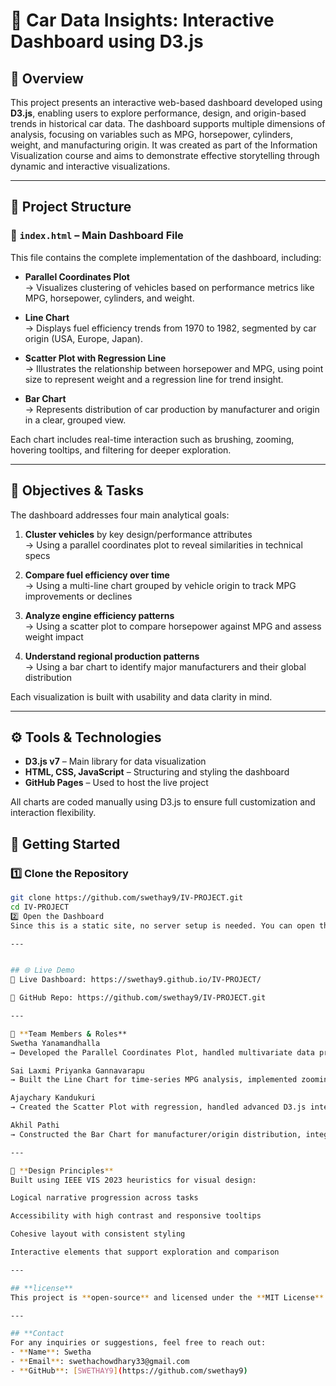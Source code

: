 # 🚗 Car Data Insights: Interactive Dashboard using D3.js

## 📌 Overview

This project presents an interactive web-based dashboard developed using **D3.js**, enabling users to explore performance, design, and origin-based trends in historical car data. The dashboard supports multiple dimensions of analysis, focusing on variables such as MPG, horsepower, cylinders, weight, and manufacturing origin. It was created as part of the Information Visualization course and aims to demonstrate effective storytelling through dynamic and interactive visualizations.

---

## 📁 Project Structure

### 🔹 `index.html` – Main Dashboard File

This file contains the complete implementation of the dashboard, including:

- **Parallel Coordinates Plot**  
  → Visualizes clustering of vehicles based on performance metrics like MPG, horsepower, cylinders, and weight.

- **Line Chart**  
  → Displays fuel efficiency trends from 1970 to 1982, segmented by car origin (USA, Europe, Japan).

- **Scatter Plot with Regression Line**  
  → Illustrates the relationship between horsepower and MPG, using point size to represent weight and a regression line for trend insight.

- **Bar Chart**  
  → Represents distribution of car production by manufacturer and origin in a clear, grouped view.

Each chart includes real-time interaction such as brushing, zooming, hovering tooltips, and filtering for deeper exploration.

---

## 🧠 Objectives & Tasks

The dashboard addresses four main analytical goals:

1. **Cluster vehicles** by key design/performance attributes  
   → Using a parallel coordinates plot to reveal similarities in technical specs

2. **Compare fuel efficiency over time**  
   → Using a multi-line chart grouped by vehicle origin to track MPG improvements or declines

3. **Analyze engine efficiency patterns**  
   → Using a scatter plot to compare horsepower against MPG and assess weight impact

4. **Understand regional production patterns**  
   → Using a bar chart to identify major manufacturers and their global distribution

Each visualization is built with usability and data clarity in mind.

---

## ⚙️ Tools & Technologies

- **D3.js v7** – Main library for data visualization
- **HTML, CSS, JavaScript** – Structuring and styling the dashboard
- **GitHub Pages** – Used to host the live project

All charts are coded manually using D3.js to ensure full customization and interaction flexibility.



## 🚀 Getting Started

### 1️⃣ Clone the Repository

```bash
git clone https://github.com/swethay9/IV-PROJECT.git
cd IV-PROJECT
2️⃣ Open the Dashboard
Since this is a static site, no server setup is needed. You can open the dashboard in any browser.

---


## 🌐 Live Demo
🔗 Live Dashboard: https://swethay9.github.io/IV-PROJECT/

📂 GitHub Repo: https://github.com/swethay9/IV-PROJECT.git

---

👥 **Team Members & Roles**
Swetha Yanamandhalla
→ Developed the Parallel Coordinates Plot, handled multivariate data preparation, styled dashboard layout

Sai Laxmi Priyanka Gannavarapu
→ Built the Line Chart for time-series MPG analysis, implemented zooming and GitHub deployment

Ajaychary Kandukuri
→ Created the Scatter Plot with regression, handled advanced D3.js interactivity and data layering

Akhil Pathi
→ Constructed the Bar Chart for manufacturer/origin distribution, integrated color grouping and tooltips

---

🎯 **Design Principles**
Built using IEEE VIS 2023 heuristics for visual design:

Logical narrative progression across tasks

Accessibility with high contrast and responsive tooltips

Cohesive layout with consistent styling

Interactive elements that support exploration and comparison

---

## **license**  
This project is **open-source** and licensed under the **MIT License**. Check the `LICENSE` file for more details.  

---

## **Contact
For any inquiries or suggestions, feel free to reach out:
- **Name**: Swetha
- **Email**: swethachowdhary33@gmail.com
- **GitHub**: [SWETHAY9](https://github.com/swethay9)



 

